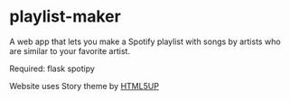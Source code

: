 # playlist-maker
A web app that lets you make a Spotify playlist with songs by artists who are similar to your favorite artist.

Required:
flask
spotipy

Website uses Story theme by <a href="https://html5up.net/">HTML5UP</a>
